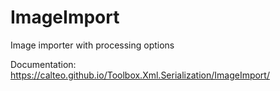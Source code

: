 ﻿# ImageImport
Image importer with processing options

Documentation: https://calteo.github.io/Toolbox.Xml.Serialization/ImageImport/
